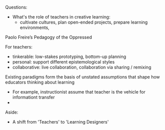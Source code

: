 Questions:
- What's the role of teachers in creative learning:
	- cultivate cultures, plan open-ended projects, prepare learning environments, 

Paolo Freire’s Pedagogy of the Oppressed

For teachers: 
- tinkerable: low-stakes prototyping, bottom-up planning
- personal: support different epistemological styles
- collaborative: live collaboration, collaboration via sharing / remixing 

Existing paradigms form the basis of unstated assumptions that shape how educators thinking about learning 
- For example, instructionist assume that teacher is the vehicle for informationt transfer 
- 

Aside:

- A shift from 'Teachers' to 'Learning Designers'

